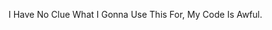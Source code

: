 I Have No Clue What I Gonna Use This For, My Code Is Awful.

<!---
scisco25/scisco25 is a ✨ special ✨ repository because its `README.md` (this file) appears on your GitHub profile.
You can click the Preview link to take a look at your changes.
--->
